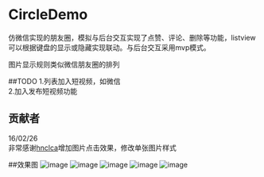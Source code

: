 # CircleDemo
仿微信实现的朋友圈，模拟与后台交互实现了点赞、评论、删除等功能，listview可以根据键盘的显示或隐藏实现联动。与后台交互采用mvp模式。

图片显示规则类似微信朋友圈的排列

##TODO
1.列表加入短视频，如微信<br>
2.加入发布短视频功能


## 贡献者
16/02/26<br>
非常感谢[hnclca](https://github.com/hnclca)增加图片点击效果，修改单张图片样式





##效果图
![image](https://github.com/Naoki2015/CircleDemo/blob/master/CircleDemo/imgs/01.png)
![image](https://github.com/Naoki2015/CircleDemo/blob/master/CircleDemo/imgs/02.png)
![image](https://github.com/Naoki2015/CircleDemo/blob/master/CircleDemo/imgs/03.png)
![image](https://github.com/hnclca/CircleDemo/blob/master/CircleDemo/imgs/onepic.png)
![image](https://github.com/hnclca/CircleDemo/blob/master/CircleDemo/imgs/smallpic.png)
